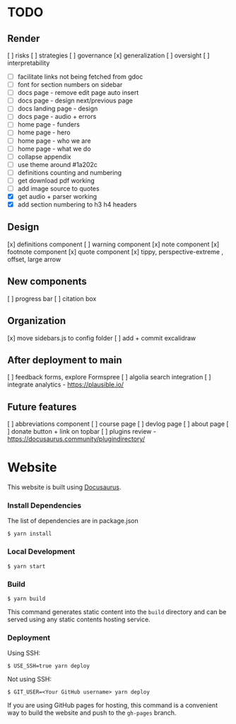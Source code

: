# TODO

## Render
[ ] risks
[ ] strategies
[ ] governance
[x] generalization
[ ] oversight
[ ] interpretability


 - [ ] facilitate links not being fetched from gdoc
 - [ ] font for section numbers on sidebar
 - [ ] docs page - remove edit page auto insert
 - [ ] docs page - design next/previous page
 - [ ] docs landing page - design
 - [ ] docs page - audio + errors
 - [ ] home page - funders
 - [ ] home page - hero
 - [ ] home page - who we are
 - [ ] home page - what we do
 - [ ] collapse appendix
 - [ ] use theme around #1a202c
 - [ ] definitions counting and numbering
 - [ ] get download pdf working
 - [ ] add image source to quotes
 - [x] get audio + parser working
 - [x] add section numbering to h3 h4 headers

## Design
[x] definitions component
[ ] warning component
[x] note component
[x] footnote component
[x] quote component
[x] tippy, perspective-extreme , offset, large arrow


## New components
[ ] progress bar
[ ] citation box


## Organization
[x] move sidebars.js to config folder
[ ] add + commit excalidraw


## After deployment to main

[ ] feedback forms, explore Formspree
[ ] algolia search integration
[ ] integrate analytics - https://plausible.io/ 

## Future features
[ ] abbreviations component
[ ] course page
[ ] devlog page
[ ] about page
[ ] donate button + link on topbar
[ ] plugins review - https://docusaurus.community/plugindirectory/


# Website

This website is built using [Docusaurus](https://docusaurus.io/).

### Install Dependencies

The list of dependencies are in package.json

```
$ yarn install
```

### Local Development

```
$ yarn start
```


### Build

```
$ yarn build
```

This command generates static content into the `build` directory and can be served using any static contents hosting service.

### Deployment

Using SSH:

```
$ USE_SSH=true yarn deploy
```

Not using SSH:

```
$ GIT_USER=<Your GitHub username> yarn deploy
```

If you are using GitHub pages for hosting, this command is a convenient way to build the website and push to the `gh-pages` branch.
